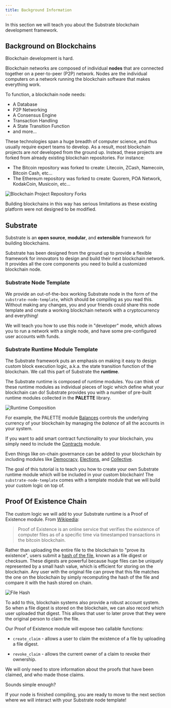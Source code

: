 ```yaml
---
title: Background Information
---
```


In this section we will teach you about the Substrate blockchain development
framework.

## Background on Blockchains

Blockchain development is hard.

Blockchain networks are composed of individual **nodes** that are connected
together on a peer-to-peer (P2P) network. Nodes are the individual computers on
a network running the blockchain software that makes everything work.

To function, a blockchain node needs:

* A Database
* P2P Networking
* A Consensus Engine
* Transaction Handling
* A State Transition Function
* and more...

These technologies span a huge breadth of computer science, and thus usually
require expert teams to develop. As a result, most blockchain projects are _not_
developed from the ground up. Instead, these projects are forked from already
existing blockchain repositories. For instance:

* The Bitcoin repository was forked to create: Litecoin, ZCash, Namecoin,
  Bitcoin Cash, etc...
* The Ethereum repository was forked to create: Quorem, POA Network, KodakCoin,
  Musicoin, etc...

![Blockchain Project Repository Forks](assets/forks.png)

Building blockchains in this way has serious limitations as these existing
platform were not designed to be modified.

## Substrate

Substrate is an **open source**, **modular**, and **extensible** framework for
building blockchains.

Substrate has been designed from the ground up to provide a flexible framework
for innovators to design and build their next blockchain network. It provides
all the core components you need to build a customized blockchain node.

### Substrate Node Template

We provide an out-of-the-box working Substrate node in the form of the
`substrate-node-template`, which should be compiling as you read this. Without
making any changes, you and your friends could share this node template and
create a working blockchain network with a cryptocurrency and everything!

We will teach you how to use this node in "developer" mode, which allows you to
run a network with a single node, and have some pre-configured user accounts
with funds.

### Substrate Runtime Module Template

The Substrate framework puts an emphasis on making it easy to design custom
block execution logic, a.k.a. the state transition function of the blockchain.
We call this part of Substrate the **runtime**.

The Substrate runtime is composed of runtime modules. You can think of these
runtime modules as individual pieces of logic which define what your blockchain
can do! Substrate provides you with a number of pre-built runtime modules
collected in the **PALETTE** library.

![Runtime Composition](assets/runtime.png)

For example, the PALETTE module
[Balances](https://substrate.dev/rustdocs/master/srml_balances/index.html) 
controls the underlying currency of your blockchain by managing the
_balance_ of all the accounts in your system. 

If you want to add smart contract functionality to your blockchain, you simply
need to include the
[Contracts](https://substrate.dev/rustdocs/master/srml_contracts/index.html)
module.

Even things like on-chain governance can be added to your blockchain by
including modules like
[Democracy](https://substrate.dev/rustdocs/master/srml_democracy/index.html),
[Elections](https://substrate.dev/rustdocs/master/srml_elections/index.html),
and
[Collective](https://substrate.dev/rustdocs/master/srml_collective/index.html).

The goal of this tutorial is to teach you how to create your own Substrate
runtime module which will be included in your custom blockchain! The
`substrate-node-template` comes with a template module that we will build your
custom logic on top of.

## Proof Of Existence Chain

The custom logic we will add to your Substrate runtime is a Proof of Existence
module. From [Wikipedia](https://en.wikipedia.org/wiki/Proof_of_Existence): 

> Proof of Existence is an online service that verifies the existence of
> computer files as of a specific time via timestamped transactions in the
> bitcoin blockchain.

Rather than uploading the entire file to the blockchain to "prove its
existence", users submit a [hash of the
file](https://en.wikipedia.org/wiki/File_verification), known as a file digest
or checksum. These digests are powerful because huge files can be uniquely
represented by a small hash value, which is efficient for storing on the
blockchain. Any user with the original file can prove that this file matches the
one on the blockchain by simply recomputing the hash of the file and compare it
with the hash stored on chain.

![File Hash](assets/file-hash.png)

To add to this, blockchain systems also provide a robust account system. So when
a file digest is stored on the blockchain, we can also record which user
uploaded that digest. This allows that user to later prove that they were the
original person to claim the file.

Our Proof of Existence module will expose two callable functions:

* `create_claim` - allows a user to claim the existence of a file by uploading a
  file digest.

* `revoke_claim` - allows the current owner of a claim to revoke their
  ownership.

We will only need to store information about the proofs that have been claimed,
and who made those claims.

Sounds simple enough?

If your node is finished compiling, you are ready to move to the next section
where we will interact with your Substrate node template!
